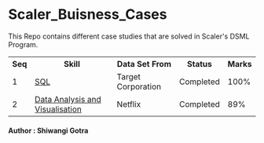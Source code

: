# Scaler_Buisness_Cases
<html>
<body>
<p>This Repo contains different case studies that are solved in Scaler's DSML Program.</p>
<table>
<tr>
    <th>Seq</th>
    <th>Skill</th>
    <th>Data Set From </th>
    <th>Status</th>
    <th>Marks</th>
</tr>
<tr>
    <td>1</td>
    <td><a href="https://github.com/ShiwangiGotra/Scaler_Buisness_Cases" target="_blank">SQL</a></td>
    <td>Target Corporation</td>
    <td>Completed</td>
    <td>100%</td>
</tr>
<tr>
    <td>2</td>
    <td><a href="https://github.com/ShiwangiGotra/Scaler_Buisness_Cases" target="_blank">Data Analysis and Visualisation</a></td>
    <td>Netflix</td>
    <td>Completed</td>
    <td>89%</td>    
</tr>
</table>
<h4>Author : Shiwangi Gotra </h4>
</body>
</html>
 

